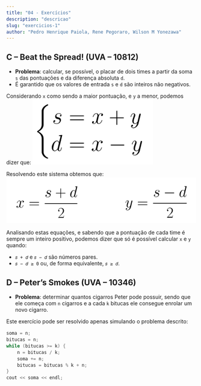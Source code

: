 ```yaml
---
title: "04 - Exercícios"
description: "descricao"
slug: "exercicios-1"
author: "Pedro Henrique Paiola, Rene Pegoraro, Wilson M Yonezawa"
---
```

## C – Beat the Spread! (UVA – 10812)

- **Problema**: calcular, se possível, o placar de dois times a partir da soma `s` das pontuações e da diferença absoluta `d`.
- É garantido que os valores de entrada `s` e `d` são inteiros não negativos.

Considerando `x` como sendo a maior pontuação, e `y` a menor, podemos dizer que:
![img1](img1.png)

Resolvendo este sistema obtemos que:
![img2](img2.png)

Analisando estas equações, e sabendo que a pontuação de cada time é sempre um inteiro positivo, podemos dizer que só é possível calcular `x` e `y` quando:
- `𝑠 + 𝑑` e `𝑠 − 𝑑` são números pares.
- `𝑠 − 𝑑 ≥ 0` ou, de forma equivalente, `𝑠 ≥ 𝑑`.

## D – Peter’s Smokes (UVA – 10346)

- **Problema**: determinar quantos cigarros Peter pode possuir, sendo que ele começa com `n` cigarros e a cada `k` bitucas ele consegue enrolar um novo cigarro.

Este exercício pode ser resolvido apenas simulando o problema descrito:

```cpp
soma = n;
bitucas = n;
while (bitucas >= k) {
    n = bitucas / k;
    soma += n;
    bitucas = bitucas % k + n;
}
cout << soma << endl;

